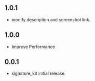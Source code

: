 ## 1.0.1
* modify description and screenshot link.

## 1.0.0
* Improve Performance

## 0.0.1
* signature_kit initial release.
